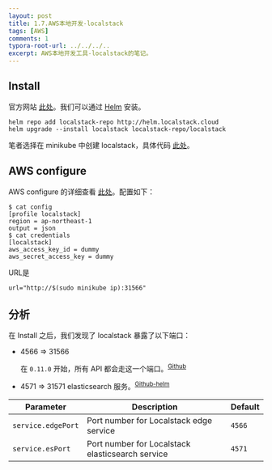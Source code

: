 ```yaml
---
layout: post
title: 1.7.AWS本地开发-localstack
tags: [AWS]
comments: 1
typora-root-url: ../../../..
excerpt: AWS本地开发工具-localstack的笔记。
---
```


## Install

官方网站 [此处](https://github.com/localstack/localstack)。我们可以通过 [Helm](https://helm.sh/) 安装。

```shell
helm repo add localstack-repo http://helm.localstack.cloud
helm upgrade --install localstack localstack-repo/localstack
```

笔者选择在 minikube 中创建 localstack，具体代码 [此处](https://github.com/caliburn1994/ubuntu-minikube/blob/main/deploy/sub/localstack/localstack.sh)。

## AWS configure

AWS configure 的详细查看 [此处](https://github.com/caliburn1994/ubuntu-minikube/blob/main/deploy/sub/localstack/aws-cli.sh)。配置如下：

```shell
$ cat config
[profile localstack]
region = ap-northeast-1
output = json
$ cat credentials
[localstack]
aws_access_key_id = dummy
aws_secret_access_key = dummy
```

URL是

```shell
url="http://$(sudo minikube ip):31566"
```

## 分析

在 Install 之后，我们发现了 localstack 暴露了以下端口：

- 4566 => 31566

  在 `0.11.0` 开始，所有 API 都会走这一个端口。<sup>[Github](https://github.com/localstack/localstack)</sup>

- 4571 => 31571
  elasticsearch 服务。<sup>[Github-helm](https://github.com/localstack/helm-charts/blob/main/charts/localstack/README.md)</sup>

| Parameter          | Description                             | Default |
| ------------------ | --------------------------------------- | ------- |
| `service.edgePort` | Port number for Localstack edge service          | `4566` |
| `service.esPort`   | Port number for Localstack elasticsearch service | `4571` |